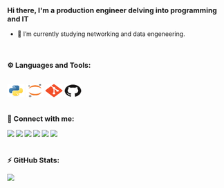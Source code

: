 <h3> Hi there, I'm a production engineer delving into programming and IT</h3>
 
- 🌱 I’m currently studying networking and data engeneering.
  
<br>


<h3>⚙️ Languages and Tools: </h3>
  <div style="display: inline_block"><br>
    <img align="center" alt="Schuck-Python" height="30" width="40" src="https://raw.githubusercontent.com/devicons/devicon/master/icons/python/python-original.svg">
    <img align="center" alt="Schuck-Jupyter" height="30" width="40" src="https://raw.githubusercontent.com/devicons/devicon/master/icons/jupyter/jupyter-original.svg">
    <img align="center" alt="Schuck-Git" height="30" width="40" src="https://raw.githubusercontent.com/devicons/devicon/master/icons/git/git-original.svg">
    <img align="center" alt="Schuck-GitHub" height="30" width="40" src="https://raw.githubusercontent.com/devicons/devicon/master/icons/github/github-original.svg">
  </div>
 
<br>

<div style="display: inline_block">
  <h3>🔗 Connect with me: </h3>
    <a href="https://www.facebook.com/andre.schuck.9" target="_blank"><img src="https://img.shields.io/badge/Facebook-1877F2?style=for-the-badge&logo=facebook&logoColor=white" target="_blank"></a>
    <a href="https://instagram.com/andre_schuck" target="_blank"><img src="https://img.shields.io/badge/Instagram-E4405F?style=for-the-badge&logo=instagram&logoColor=white" target="_blank"></a>
    <a href="https://twitter.com/andreschuck7" target="_blank"><img src="https://img.shields.io/badge/Twitter-1DA1F2?style=for-the-badge&logo=twitter&logoColor=white" target="_blank"></a>
    <a href="https://www.linkedin.com/in/andré-da-fonseca-schuck-892334a6/" target="_blank"><img src="https://img.shields.io/badge/LinkedIn-0077B5?style=for-the-badge&logo=linkedin&logoColor=white" target="_blank"></a>
    <a href="mailto:schuckfandre@hotmail.com" target="_blank"><img src="https://img.shields.io/badge/Microsoft_Outlook-0078D4?style=for-the-badge&logo=microsoft-outlook&logoColor=white" target="_blank"></a>
    <a href="mailto:schuckfandre@gmail.com" target="_blank"><img src="https://img.shields.io/badge/Gmail-D14836?style=for-the-badge&logo=gmail&logoColor=white" target="_blank"></a>
</div>

<br>

<div>
  <h3>⚡ GitHub Stats:</h3>
    <a href="https://github.com/schuckfandre">
    <img height="180em" src="https://github-readme-stats.vercel.app/api?username=AndreSchuck&show_icons=true&theme=dark&include_all_commits=true&count_private=true"/>
</div>
 
